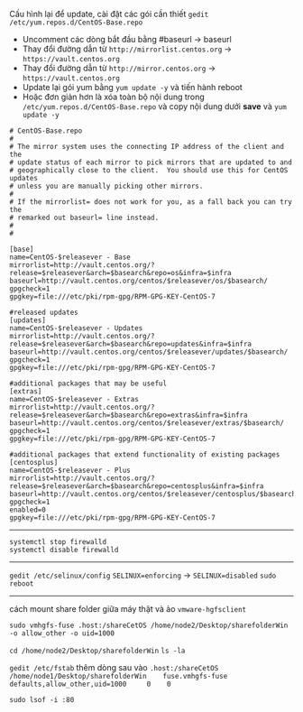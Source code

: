 Cấu hình lại để update, cài đặt các gói cần thiết
```gedit /etc/yum.repos.d/CentOS-Base.repo```
* Uncomment các dòng bắt đầu bằng #baseurl -> baseurl
* Thay đổi đường dẫn từ ```http://mirrorlist.centos.org``` -> ````https://vault.centos.org````
* Thay đổi đường dẫn từ ```http://mirror.centos.org``` -> ```https://vault.centos.org```
* Update lại gói yum bằng ```yum update -y``` và tiến hành reboot
* Hoặc đơn giản hơn là xóa toàn bộ nội dung trong ``/etc/yum.repos.d/CentOS-Base.repo`` và copy nội dung dưới **save** và ``yum update -y``
  
```
# CentOS-Base.repo
#
# The mirror system uses the connecting IP address of the client and the
# update status of each mirror to pick mirrors that are updated to and
# geographically close to the client.  You should use this for CentOS updates
# unless you are manually picking other mirrors.
#
# If the mirrorlist= does not work for you, as a fall back you can try the 
# remarked out baseurl= line instead.
#
#

[base]
name=CentOS-$releasever - Base
mirrorlist=http://vault.centos.org/?release=$releasever&arch=$basearch&repo=os&infra=$infra
baseurl=http://vault.centos.org/centos/$releasever/os/$basearch/
gpgcheck=1
gpgkey=file:///etc/pki/rpm-gpg/RPM-GPG-KEY-CentOS-7

#released updates 
[updates]
name=CentOS-$releasever - Updates
mirrorlist=http://vault.centos.org/?release=$releasever&arch=$basearch&repo=updates&infra=$infra
baseurl=http://vault.centos.org/centos/$releasever/updates/$basearch/
gpgcheck=1
gpgkey=file:///etc/pki/rpm-gpg/RPM-GPG-KEY-CentOS-7

#additional packages that may be useful
[extras]
name=CentOS-$releasever - Extras
mirrorlist=http://vault.centos.org/?release=$releasever&arch=$basearch&repo=extras&infra=$infra
baseurl=http://vault.centos.org/centos/$releasever/extras/$basearch/
gpgcheck=1
gpgkey=file:///etc/pki/rpm-gpg/RPM-GPG-KEY-CentOS-7

#additional packages that extend functionality of existing packages
[centosplus]
name=CentOS-$releasever - Plus
mirrorlist=http://vault.centos.org/?release=$releasever&arch=$basearch&repo=centosplus&infra=$infra
baseurl=http://vault.centos.org/centos/$releasever/centosplus/$basearch/
gpgcheck=1
enabled=0
gpgkey=file:///etc/pki/rpm-gpg/RPM-GPG-KEY-CentOS-7

```

---------------------------------------------------------------------------------------------
```
systemctl stop firewalld
systemctl disable firewalld
```
---------------------------------------------------------------------------------------------

```gedit /etc/selinux/config```
```SELINUX=enforcing``` ->  ```SELINUX=disabled```
```sudo reboot```

---------------------------------------------------------------------------------------------

cách mount share folder giữa máy thật và ảo
```vmware-hgfsclient```

```sudo vmhgfs-fuse .host:/shareCetOS /home/node2/Desktop/sharefolderWin -o allow_other -o uid=1000```

```cd /home/node2/Desktop/sharefolderWin```
```ls -la```

```gedit /etc/fstab```
thêm dòng sau vào
```.host:/shareCetOS   /home/node1/Desktop/sharefolderWin    fuse.vmhgfs-fuse    defaults,allow_other,uid=1000     0    0```

```sudo lsof -i :80```

